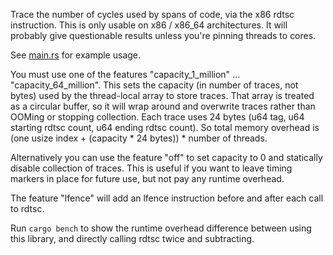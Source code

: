 Trace the number of cycles used by spans of code, via the x86 rdtsc instruction.
This is only usable on x86 / x86_64 architectures.
It will probably give questionable results unless you're pinning threads to cores.

See [main.rs](src/main.rs) for example usage.

You must use one of the features "capacity_1_million" ... "capacity_64_million".
This sets the capacity (in number of traces, not bytes) used by the thread-local array to store traces.
That array is treated as a circular buffer, so it will wrap around and overwrite traces rather than OOMing or stopping collection.
Each trace uses 24 bytes (u64 tag, u64 starting rdtsc count, u64 ending rdtsc count).
So total memory overhead is  (one usize index + (capacity * 24 bytes)) * number of threads. 

Alternatively you can use the feature "off" to set capacity to 0 and statically disable collection of traces.
This is useful if you want to leave timing markers in place for future use, but not pay any runtime overhead.

The feature "lfence" will add an lfence instruction before and after each call to rdtsc.

Run `cargo bench` to show the runtime overhead difference between using this library, and directly calling rdtsc twice and subtracting.
